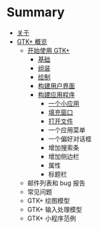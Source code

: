 # Summary

* [关于](README.md)
* [GTK+ 概览](chapter1/gtk.md)
   * [开始使用 GTK+](chapter1/gtk-getting-started.md)
       * [基础](chapter1/basics.md)
       * [组装](chapter1/packing.md)
       * [绘制](chapter1/drawing.md)
       * [构建用户界面](chapter1/building-user-interfaces.md)
       * [构建应用程序](chapter1/building-applications.md)
           * [一个小应用](chapter1/a-trivial-application.md)
           * [填充窗口](chapter1/populating-the-window.md)
           * [打开文件](chapter1/opening-files.md)
           * 一个应用菜单
           * 一个偏好对话框
           * 增加搜索条
           * 增加侧边栏
           * 属性
           * 标题栏
   * 邮件列表和 bug 报告
   * 常见问题
   * GTK+ 绘图模型
   * GTK+ 输入处理模型
   * GTK+ 小程序范例


